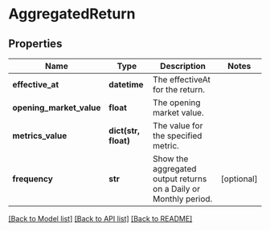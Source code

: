 # AggregatedReturn

## Properties
Name | Type | Description | Notes
------------ | ------------- | ------------- | -------------
**effective_at** | **datetime** | The effectiveAt for the return. | 
**opening_market_value** | **float** | The opening market value. | 
**metrics_value** | **dict(str, float)** | The value for the specified metric. | 
**frequency** | **str** | Show the aggregated output returns on a Daily or Monthly period. | [optional] 

[[Back to Model list]](../README.md#documentation-for-models) [[Back to API list]](../README.md#documentation-for-api-endpoints) [[Back to README]](../README.md)


